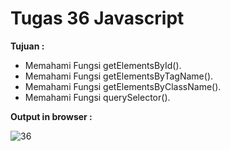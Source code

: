 # Tugas 36 Javascript

<b>Tujuan : </b>
<ul>
  <li>Memahami Fungsi getElementsById().</li>
  <li>Memahami Fungsi getElementsByTagName().</li>
  <li>Memahami Fungsi getElementsByClassName().</li>
  <li>Memahami Fungsi querySelector().</li>
</ul>

<b>Output in browser : </b>

![36](https://user-images.githubusercontent.com/92837751/184478420-6679ea8c-f016-4fb9-8569-cf5e0107735c.jpg)
